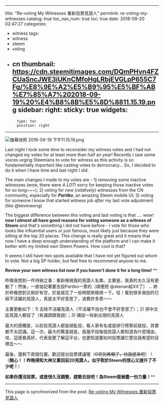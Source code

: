 
---
title: "Re-voting My Witnesses 重新投票見證人"
permlink: re-voting-my-witnesses
catalog: true
toc_nav_num: true
toc: true
date: 2018-09-20 02:47:27
categories:
- witness
tags:
- witness
- steem
- voting
- cn
thumbnail: https://cdn.steemitimages.com/DQmPHvn4FZCUaSncJWE3iUKnCMfoHgLRbjEVGLpP655C7Fg/%E8%9E%A2%E5%B9%95%E5%BF%AB%E7%85%A7%202018-09-19%20%E4%B8%8B%E5%8D%8811.15.19.png
sidebar:
    right:
        sticky: true
widgets:
    -
        type: toc
        position: right
---


![螢幕快照 2018-09-19 下午11.15.19.png](https://cdn.steemitimages.com/DQmPHvn4FZCUaSncJWE3iUKnCMfoHgLRbjEVGLpP655C7Fg/%E8%9E%A2%E5%B9%95%E5%BF%AB%E7%85%A7%202018-09-19%20%E4%B8%8B%E5%8D%8811.15.19.png)

Last night I took some time to reconsider my witness votes and I had not changed my votes for at least more than half an year! Recently I saw some voices urging Steemians to vote for witness as this activity is so fundamentally important like casting votes to democracy... So, I decided to do it when I have time and last night I did.

The main changes I made to my votes are - 1) removing some inactive witnesses (wow, there were *A LOT*! sorry for keeping those inactive votes for so long~~~); 2) voting for new (*relatively*) witnesses from the CN community, especially for ***Partiko***, an amazing Steem mobile UI; 3) voting for someone I know that started witness job *after* my last vote adjustment (like @kevinwong)

The biggest difference between this voting and last voting is that .... wow! **now I *almost* all have good reasons for voting someone as a witness of Steem** and that's something I did not have before - I vote for those who *looks* like influential users or just famous, most likely just because they were sitting at the top 20 places. This change is really great and it means that now I have a deep enough understanding of the platform and I can make it better with my limited own Steem Powers. How cool is that?

It seems I still have two spots available that I have not yet figured out whom to vote. Not a big SP holder, but feel free to recommend anyone to me. 

**Review your own witness list now if you haven't done it for a long time! ^^**

昨晚我想到一件待辦之事：重新檢視我的見證人名單。主要是，我真的太久沒有更動了！然後，一直惦記著要去投Partiko一票的（順便把 @skenan給XX了） ... 終於昨晚想到又剛好有空，於是就花了一些時間來檢視一下。哇！看到很多我投的已經不活躍的見證人，真是太不好意思了，浪費許多票～～

主要更動如下：1) 去除不活躍見證人（不活躍不投也不會不好意思了）；2) 把中文區見證人都投了（有漏請跟我說）；3) 捕投一些新出現的見證人

最大的感觸是，以前投見證人都是胡亂投，看人家有名或是排行榜靠前就投，其實都不太認識。這一次，最大的驚喜就是，我幾乎投每個見證人都知道為什麼理由，哇，這感覺真好，代表我更了解這平台，也更知道要如何投票讓它更往我希望的目標去～～

最後，還剩下兩個位置，歡迎提出投票建議喔（<del>O哥別再懶了，快跳進來吧</del>）！（**開心！！昨晚得知大神又重回前20見證人，似乎對於Steem的信心又提升了不少呢！**）

**如果你還沒投票，或是很久沒調整，趕緊去投吧！為Steem發展盡一份力量！^^**

- - -

This page is synchronized from the post: [Re-voting My Witnesses 重新投票見證人](https://steemit.com/@deanliu/re-voting-my-witnesses)

